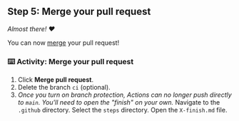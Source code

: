 <!--
  <<< Author notes: Step 5 >>>
  Start this step by acknowledging the previous step.
  Define terms and link to docs.github.com.
-->

## Step 5: Merge your pull request

_Almost there! :heart:_

You can now [merge](https://docs.github.com/get-started/quickstart/github-glossary#merge) your pull request!

### :keyboard: Activity: Merge your pull request

1. Click **Merge pull request**.
1. Delete the branch `ci` (optional).
1. _Once you turn on branch protection, Actions can no longer push directly to `main`. You'll need to open the "finish" on your own._
   Navigate to the `.github` directory.
   Select the `steps` directory.
   Open the `X-finish.md` file.

<!-- Wait about 20 seconds then refresh this page (the one you're following instructions from). [GitHub Actions](https://docs.github.com/actions) will automatically update to the next step. -->
